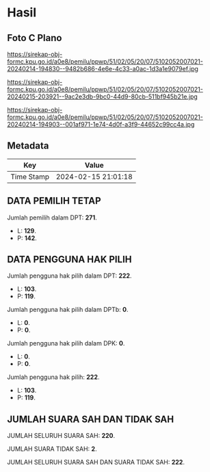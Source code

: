 # Hasil

## Foto C Plano

https://sirekap-obj-formc.kpu.go.id/a0e8/pemilu/ppwp/51/02/05/20/07/5102052007021-20240214-194830--9482b686-4e6e-4c33-a0ac-1d3a1e9079ef.jpg

https://sirekap-obj-formc.kpu.go.id/a0e8/pemilu/ppwp/51/02/05/20/07/5102052007021-20240215-203921--9ac2e3db-9bc0-44d9-80cb-511bf945b21e.jpg

https://sirekap-obj-formc.kpu.go.id/a0e8/pemilu/ppwp/51/02/05/20/07/5102052007021-20240214-194903--001af971-1e74-4d0f-a3f9-44652c99cc4a.jpg


## Metadata

| Key        | Value               |
| ---------- | ------------------- |
| Time Stamp | 2024-02-15 21:01:18 |


## DATA PEMILIH TETAP

Jumlah pemilih dalam DPT: **271**.
 * L: **129**.
 * P: **142**.

## DATA PENGGUNA HAK PILIH

Jumlah pengguna hak pilih dalam DPT: **222**.
 * L: **103**.
 * P: **119**.

Jumlah pengguna hak pilih dalam DPTb: **0**.
 * L: **0**.
 * P: **0**.

Jumlah pengguna hak pilih dalam DPK: **0**.
 * L: **0**.
 * P: **0**.

Jumlah pengguna hak pilih: **222**.
 * L: **103**.
 * P: **119**.

## JUMLAH SUARA SAH DAN TIDAK SAH

JUMLAH SELURUH SUARA SAH: **220**.

JUMLAH SUARA TIDAK SAH: **2**.

JUMLAH SELURUH SUARA SAH DAN SUARA TIDAK SAH: **222**.


